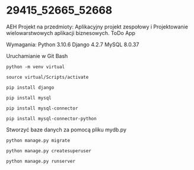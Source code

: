 # 29415_52665_52668
AEH Projekt na przedmioty: Aplikacyjny projekt zespołowy i Projektowanie wielowarstwowych aplikacji biznesowych.
ToDo App

Wymagania:
Python 3.10.6
Django 4.2.7
MySQL 8.0.37


Uruchamianie w Git Bash
```
python -m venv virtual
```

```
source virtual/Scripts/activate
```

```
pip install django
```

```
pip install mysql
```
```
pip install mysql-connector
```
```
pip install mysql-connector-python
```

Stworzyć baze danych za pomocą pliku mydb.py
```
python manage.py migrate
```
```
python manage.py createsuperuser
```
```
python manage.py runserver
```
